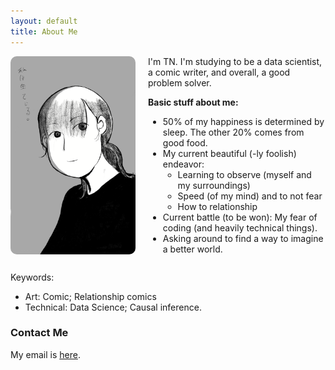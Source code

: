 ```yaml
---
layout: default
title: About Me
---
```


<div style="display: flex; align-items: flex-start; gap: 20px;">

<div>
<img src="assets/self-portrait.png" alt="Self Portrait" style="max-width: 200px; border-radius: 10px;">
</div>

<div>
I'm TN.  
I'm studying to be a data scientist, a comic writer, and overall, a good problem solver.  

**Basic stuff about me:**  
- 50% of my happiness is determined by sleep. The other 20% comes from good food.  
- My current beautiful (-ly foolish) endeavor:  
    - Learning to observe (myself and my surroundings)  
    - Speed (of my mind) and to not fear  
    - How to relationship  
- Current battle (to be won): My fear of coding (and heavily technical things).  
- Asking around to find a way to imagine a better world.  
</div>

</div>

Keywords: 
- Art: Comic; Relationship comics 
- Technical: Data Science; Causal inference.

### Contact Me
My email is [here](pltnhi11@gmail.com).

